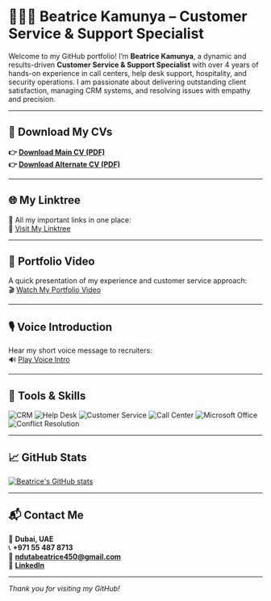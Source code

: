 # 👩🏽‍💼 Beatrice Kamunya – Customer Service & Support Specialist

Welcome to my GitHub portfolio! I’m **Beatrice Kamunya**, a dynamic and results-driven **Customer Service & Support Specialist** with over 4 years of hands-on experience in call centers, help desk support, hospitality, and security operations. I am passionate about delivering outstanding client satisfaction, managing CRM systems, and resolving issues with empathy and precision.

---

## 📄 Download My CVs

**👉 [Download Main CV (PDF)](./Beatrice_Kamunya_Customer_Service_CV_2025.pdf.pdf)**  
**👉 [Download Alternate CV (PDF)](./Beatrice_Kamunya_Customer_Service_CV_2025_ALT.pdf)**

---

## 🌐 My Linktree

📌 All my important links in one place:  
🔗 [Visit My Linktree](https://linktr.ee/ndutabeatrice450)

---

## 🎥 Portfolio Video

A quick presentation of my experience and customer service approach:  
🎬 [Watch My Portfolio Video](https://www.dropbox.com/scl/fi/6w5z8v18aps5kthk4y9tj/Brown-Minimal-Creative-Portofolio-Presentation_20250722_172014_0002.mp4?rlkey=qmthao27kc99px2lmqwwz7u0b&st=8vpzhb8y&dl=0)

---

## 🎙 Voice Introduction

Hear my short voice message to recruiters:  
🔊 [Play Voice Intro](https://www.dropbox.com/scl/fi/h18ihhymgb4jo5owbh91a/VN20250724_200649.mp4?rlkey=4vwvp9ol31zr0c2ocs206wdds&raw=1)

---

## 🧰 Tools & Skills

![CRM](https://img.shields.io/badge/CRM-Expert-blue)
![Help Desk](https://img.shields.io/badge/Help%20Desk-Specialist-brightgreen)
![Customer Service](https://img.shields.io/badge/Customer%20Support-Experienced-orange)
![Call Center](https://img.shields.io/badge/Call%20Center-4+%20Years-yellow)
![Microsoft Office](https://img.shields.io/badge/Microsoft%20Office-Proficient-blueviolet)
![Conflict Resolution](https://img.shields.io/badge/Conflict%20Resolution-Advanced-success)

---

## 📈 GitHub Stats

[![Beatrice's GitHub stats](https://github-readme-stats.vercel.app/api?username=betty88online&show_icons=true&theme=dark)](https://github.com/betty88online)

---

## 📬 Contact Me

📍 **Dubai, UAE**  
📞 **+971 55 487 8713**  
📧 **ndutabeatrice450@gmail.com**  
🔗 **[LinkedIn](https://ae.linkedin.com/in/beatricekamunya)**

---

_Thank you for visiting my GitHub!_
